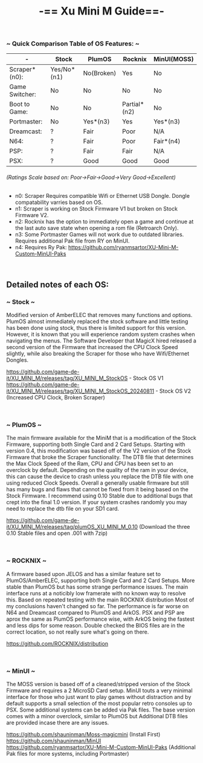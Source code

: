 <div align="center">
  
  # **-== Xu Mini M Guide==-**

</div>

<br>
  
### ~ Quick Comparison Table of OS Features: ~

</div>

| - | Stock | PlumOS | Rocknix | MinUI(MOSS) |
| -- | -- | -- | -- | -- |
| Scraper*(n0): | Yes/No*(n1) | No(Broken) | Yes | No |
| Game Switcher: | No | No | No | No |
| Boot to Game: | No | No | Partial*(n2) | No |
| Portmaster: | No | Yes*(n3) | Yes | Yes*(n3) |
| Dreamcast: | ? | Fair | Poor | N/A |
| N64: | ? | Fair | Poor | Fair*(n4) |
| PSP: | ? | Fair | Fair | N/A |
| PSX: | ? | Good | Good | Good |


###### (Ratings Scale based on: Poor->Fair->Good->Very Good->Excellent)
- n0: Scraper Requires compatible Wifi or Ethernet USB Dongle. Dongle compatability varries based on OS. 
- n1: Scraper is working on Stock Firmware V1 but broken on Stock Firmware V2.
- n2: Rocknix has the option to immediately open a game and continue at the last auto save state when opening a rom file (Retroarch Only).
- n3: Some Portmaster Games will not work due to outdated libraries. Requires additional Pak file from RY on MinUI. 
- n4: Requires Ry Pak: https://github.com/ryanmsartor/XU-Mini-M-Custom-MinUI-Paks

<br>

## Detailed notes of each OS:

### ~ Stock ~

Modified version of AmberELEC that removes many functions and options. PlumOS almost immediately replaced the stock software and little testing has been done using stock, thus there is limited support for this version. However, it is known that you will experience random system crashes when navigating the menus. The Software Developer that MagicX hired released a second version of the Firmware that increased the CPU Clock Speed slightly, while also breaking the Scraper for those who have Wifi/Ethernet Dongles.

https://github.com/game-de-it/XU_MINI_M/releases/tag/XU_MINI_M_StockOS - Stock OS V1
<br>
https://github.com/game-de-it/XU_MINI_M/releases/tag/XU_MINI_M_StockOS_20240811 - Stock OS V2 (Increased CPU Clock, Broken Scraper)

<br>

### ~ PlumOS ~

The main firmware available for the MiniM that is a modification of the Stock Firmware, supporting both Single Card and 2 Card Setups. Starting with version 0.4, this modification was based off of the V2 version of the Stock Firmware that broke the Scraper functionality. The DTB file that determines the Max Clock Speed of the Ram, CPU and CPU has been set to an overclock by default. Depending on the quality of the ram in your device, this can cause the device to crash unless you replace the DTB file with one using reduced Clock Speeds. Overall a generally usable firmware but still has many bugs and flaws that cannot be fixed from it being based on the Stock Firmware. I recommend using 0.10 Stable due to additional bugs that crept into the final 1.0 version. If your system crashes randomly you may need to replace the dtb file on your SD1 card.

https://github.com/game-de-it/XU_MINI_M/releases/tag/plumOS_XU_MINI_M_0.10 (Download the three 0.10 Stable files and open .001 with 7zip)

<br>

### ~ ROCKNIX ~

A firmware based upon JELOS and has a similar feature set to PlumOS/AmberELEC, supporting both Single Card and 2 Card Setups. More stable than PlumOS but has some strange performance issues. The main interface runs at a noticibly low framerate with no known way to resolve this. Based on repeated testing with the main ROCKNIX distribution Most of my conclusions haven't changed so far. The performance is far worse on N64 and Dreamcast compared to PlumOS and ArkOS. PSX and PSP are aprox the same as PlumOS performance wise, with ArkOS being the fastest and less dips for some reason. Double checked the BIOS files are in the correct location, so not really sure what's going on there.

https://github.com/ROCKNIX/distribution

<br>

### ~ MinUI ~

The MOSS version is based off of a cleaned/stripped version of the Stock Firmware and requires a 2 MicroSD Card setup. MinUI touts a very minimal interface for those who just want to play games without distraction and by default supports a small selection of the most popular retro consoles up to PSX. Some additional systems can be added via Pak files. The base version comes with a minor overclock, similar to PlumOS but Additional DTB files are provided incase there are any issues.

https://github.com/shauninman/Moss-magicmini (Install First)
<br>
https://github.com/shauninman/MinUI
<br>
https://github.com/ryanmsartor/XU-Mini-M-Custom-MinUI-Paks (Additional Pak files for more systems, including Portmaster)

